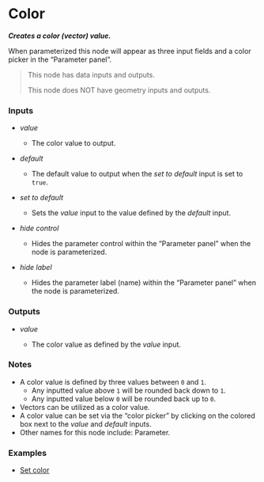 # Color

**_Creates a color (vector) value._**

When parameterized this node will appear as three input fields and a color picker in the “Parameter panel”.

> This node has data inputs and outputs.
>
> This node does NOT have geometry inputs and outputs.


### Inputs

* _value_

  * The color value to output.

* _default_

  * The default value to output when the _set to default_ input is set to `true`.

* _set to default_

  * Sets the _value_ input to the value defined by the _default_ input.

* _hide control_

  * Hides the parameter control within the “Parameter panel” when the node is parameterized.

* _hide label_

  * Hides the parameter label (name) within the “Parameter panel” when the node is parameterized.


### Outputs

* _value_

  * The color value as defined by the _value_ input.


### Notes



* A color value is defined by three values between `0` and `1`.
    * Any inputted value above `1` will be rounded back down to `1`.
    * Any inputted value below `0` will be rounded back up to `0`.
* Vectors can be utilized as a color value.
* A color value can be set via the “color picker” by clicking on the colored box next to the _value_ and _default_ inputs.
* Other names for this node include: Parameter.


### Examples



* <a href="https://creator.trimble.com/graph?assetURI=whp:bc96d8e6-ac0b-4daa-92e6-587764b8d6b4&version=latest" target="_blank">Set color</a>